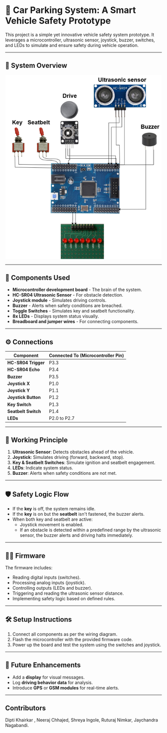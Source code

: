 # 🚗 Car Parking System: A Smart Vehicle Safety Prototype

This project is a simple yet innovative vehicle safety system prototype. It leverages a microcontroller, ultrasonic sensor, joystick, buzzer, switches, and LEDs to simulate and ensure safety during vehicle operation.

---

## 📜 System Overview

![Pin Diagram](./Pin%20Diagram.png)

---

## 🧩 Components Used

- **Microcontroller development board** - The brain of the system.
- **HC-SR04 Ultrasonic Sensor** - For obstacle detection.
- **Joystick module** - Simulates driving controls.
- **Buzzer** - Alerts when safety conditions are breached.
- **Toggle Switches** - Simulates key and seatbelt functionality.
- **8x LEDs** - Displays system status visually.
- **Breadboard and jumper wires** - For connecting components.

---

## ⚙️ Connections

| Component         | Connected To (Microcontroller Pin) |
|------------------|-------------------------------------|
| **HC-SR04 Trigger**  | P3.3                            |
| **HC-SR04 Echo**     | P3.4                            |
| **Buzzer**           | P3.5                            |
| **Joystick X**       | P1.0                            |
| **Joystick Y**       | P1.1                            |
| **Joystick Button**  | P1.2                            |
| **Key Switch**       | P1.3                            |
| **Seatbelt Switch**  | P1.4                            |
| **LEDs**             | P2.0 to P2.7                    |

---

## 🚦 Working Principle

1. **Ultrasonic Sensor**: Detects obstacles ahead of the vehicle.
2. **Joystick**: Simulates driving (forward, backward, stop).
3. **Key & Seatbelt Switches**: Simulate ignition and seatbelt engagement.
4. **LEDs**: Indicate system status.
5. **Buzzer**: Alerts when safety conditions are not met.

---

## 🛡️ Safety Logic Flow

- If the **key** is off, the system remains idle.
- If the **key** is on but the **seatbelt** isn't fastened, the buzzer alerts.
- When both key and seatbelt are active:
  - Joystick movement is enabled.
  - If an obstacle is detected within a predefined range by the ultrasonic sensor, the buzzer alerts and driving halts immediately.

---

## 🧑‍💻 Firmware

The firmware includes:
- Reading digital inputs (switches).
- Processing analog inputs (joystick).
- Controlling outputs (LEDs and buzzer).
- Triggering and reading the ultrasonic sensor distance.
- Implementing safety logic based on defined rules.

---

## 🛠️ Setup Instructions

1. Connect all components as per the wiring diagram.
2. Flash the microcontroller with the provided firmware code.
3. Power up the board and test the system using the switches and joystick.

---

## 🚀 Future Enhancements

- Add a **display** for visual messages.
- Log **driving behavior data** for analysis.
- Introduce **GPS** or **GSM modules** for real-time alerts.

---
## Contributors
Dipti Khairkar , Neeraj Chhajed, Shreya Ingole, Ruturaj Nimkar, Jaychandra Nagabandi.

